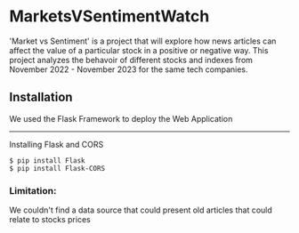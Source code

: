 # MarketsVSentimentWatch

'Market vs Sentiment' is a project that will explore how news articles can affect the value of a particular stock in a positive or negative way. This project analyzes the behavoir of different stocks and indexes from November 2022 - November 2023
for the same tech companies.  

## Installation
We used the Flask Framework to deploy the Web Application
***
Installing Flask and CORS
```
$ pip install Flask
$ pip install Flask-CORS
```
### Limitation: 
We couldn't find a data source that could present old articles that could relate to stocks prices
